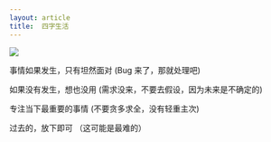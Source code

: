 ```yaml
---
layout: article
title:  四字生活
---
```


![](/images/mind.jpeg)


事情如果发生，只有坦然面对 (Bug 来了，那就处理吧)

如果没有发生，想也没用 (需求没来，不要去假设，因为未来是不确定的)

专注当下最重要的事情  (不要贪多求全，没有轻重主次)

过去的，放下即可 （这可能是最难的）